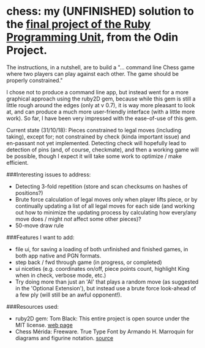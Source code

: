 # chess: my (UNFINISHED) solution to the [final project of the Ruby Programming Unit](https://www.theodinproject.com/courses/ruby-programming/lessons/ruby-final-project), from the Odin Project.

The instructions, in a nutshell, are to build a "... command line Chess game where two players can play against each other. The game should be properly constrained."

I chose not to produce a command line app, but instead went for a more graphical approach using the ruby2D gem, because while this gem is still a little rough around the edges (only at v 0.7), it is way more pleasant to look at, and can produce a much more user-friendly interface (with a little more work). So far, I have been very impressed with the ease-of-use of this gem.

Current state (31/10/18): Pieces constrained to legal moves (including taking), except for; not constrained by check (kinda important issue) and en-passant not yet implemented. Detecting check will hopefully lead to detection of pins (and, of course, checkmate), and then a working game will be possible, though I expect it will take some work to optimize / make efficient.

###Interesting issues to address:
  * Detecting 3-fold repetition (store and scan checksums on hashes of positions?)
  * Brute force calculation of legal moves only when player lifts piece, or by continually updating a list of all legal moves for each side (and working out how to minimize the updating process by calculating how every/any move does / might _not_ affect some other pieces)?
  * 50-move draw rule

###Features I want to add:
  * file ui, for saving a loading of both unfinished and finished games, in both app native and PGN formats.
  * step back / fwd through game (in progress, or completed)
  * ui niceties (e.g. coordinates on/off, piece points count, highlight King when in check, verbose mode, etc.)
  * Try doing more than just an 'AI' that plays a random move (as suggested in the 'Optional Extension'), but instead use a brute force look-ahead of a few ply (will still be an awful opponent!).

###Resources used:

  * ruby2D gem: Tom Black: This entire project is open source under the MIT license. [web page](http://www.ruby2d.com/learn/get-started/)
  * Chess Mérida: Freeware. True Type Font by Armando H. Marroquin for diagrams and figurine notation. [source](https://marcelk.net/chess/pieces/merida/320/)
